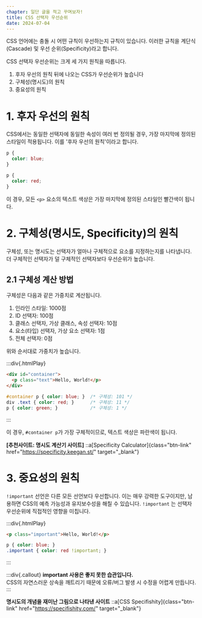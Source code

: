 ```yaml
---
chapter: 일단 글을 적고 꾸며보자!
title: CSS 선택자 우선순위
date: 2024-07-04
---
```


CSS 언어에는 충돌 시 어떤 규칙이 우선하는지 규칙이 있습니다. 이러한 규칙을 계단식(Cascade) 및 우선 순위(Specificity)라고 합니다.

CSS 선택자 우선순위는 크게 세 가지 원칙을 따릅니다.

1. 후자 우선의 원칙 뒤에 나오는 CSS가 우선순위가 높습니다
2. 구체성(명시도)의 원칙
3. 중요성의 원칙

# 1. 후자 우선의 원칙

CSS에서는 동일한 선택자에 동일한 속성이 여러 번 정의될 경우, 가장 마지막에 정의된 스타일이 적용됩니다. 이를 '후자 우선의 원칙'이라고 합니다.

```css
p {
  color: blue;
}

p {
  color: red;
}
```

이 경우, 모든 `<p>` 요소의 텍스트 색상은 가장 마지막에 정의된 스타일인 빨간색이 됩니다.

# 2. 구체성(명시도, Specificity)의 원칙

구체성, 또는 명시도는 선택자가 얼마나 구체적으로 요소를 지정하는지를 나타냅니다. 더 구체적인 선택자가 덜 구체적인 선택자보다 우선순위가 높습니다.

## 2.1 구체성 계산 방법

구체성은 다음과 같은 가중치로 계산됩니다.

1. 인라인 스타일: 1000점
2. ID 선택자: 100점
3. 클래스 선택자, 가상 클래스, 속성 선택자: 10점
4. 요소(타입) 선택자, 가상 요소 선택자: 1점
5. 전체 선택자: 0점

위와 순서대로 가중치가 높습니다.

:::div{.htmlPlay}

```html
<div id="container">
  <p class="text">Hello, World!</p>
</div>
```

```css
#container p { color: blue; }  /* 구체성: 101 */
div .text { color: red; }      /* 구체성: 11 */
p { color: green; }            /* 구체성: 1 */
```

:::

이 경우, `#container p`가 가장 구체적이므로, 텍스트 색상은 파란색이 됩니다.

**[추천사이트: 명시도 계산기 사이트]**
::a[Specificity Calculator]{class="btn-link" href="https://specificity.keegan.st/" target="\_blank"}

# 3. 중요성의 원칙

`!important` 선언은 다른 모든 선언보다 우선합니다. 이는 매우 강력한 도구이지만, 남용하면 CSS의 예측 가능성과 유지보수성을 해칠 수 있습니다. `!important` 는 선택자 우선순위에 직접적인 영향을 미칩니다.

:::div{.htmlPlay}

```html
<p class="important">Hello, World!</p>
```

```css
p { color: blue; }
.important { color: red !important; }
```

:::

:::div{.callout}
**important 사용은 좋지 못한 습관입니다.**  
CSS의 자연스러운 상속을 깨트리기 때문에 오류/버그 발생 시 수정을 어렵게 만듭니다.
:::

**명시도의 개념을 재미난 그림으로 나타낸 사이트**
::a[CSS Specifishity]{class="btn-link" href="https://specifishity.com/" target="\_blank"}
